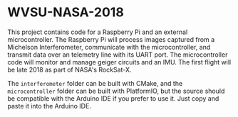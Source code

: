 # WVSU-NASA-2018
This project contains code for a Raspberry Pi and an external microcontroller. The Raspberry Pi will process images captured from a Michelson Interferometer, communicate with the microcontroller, and transmit data over an telemetry line with its UART port. The microcontroller code will monitor and manage geiger circuits and an IMU. The first flight will be late 2018 as part of NASA's RockSat-X.

The `interferometer` folder can be built with CMake, and the `microcontroller` folder can be built with PlatformIO, but the source should be compatible with the Arduino IDE if you prefer to use it. Just copy and paste it into the Arduino IDE.
